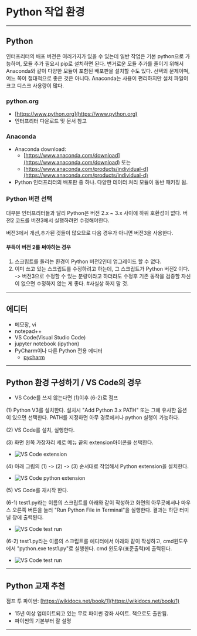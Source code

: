 # Python 작업 환경

---------------------

## Python

인터프리터의 배포 버전은 여러가지가 있을 수 있는데 일반 작업은 기본 python으로 가능하며, 모듈 추가 필요시 pip로 설치하면 된다. 번거로운 모듈 추가를 줄이기 위해서 Anaconda와 같이 다양한 모듈이 포함된 배포판을 설치할 수도 있다. 선택의 문제이며, 어느 쪽이 절대적으로 좋은 것은 아니다. 
Anaconda는 사용이 편리하지만 설치 파일이 크고 디스크 사용량이 많다.

### python.org
* [https://www.python.org](https://www.python.org)
* 인터프리터 다운로드 및 문서 참고

### Anaconda
* Anaconda download: 
  * [https://www.anaconda.com/download](https://www.anaconda.com/download) 또는 
  * [https://www.anaconda.com/products/individual-d](https://www.anaconda.com/products/individual-d)
* Python 인터프리터의 배포판 중 하나. 다양한 데이터 처리 모듈이 동반 패키징 됨.


### Python 버전 선택

대부분 인터프리터들과 달리 Python은 버전 2.x ~ 3.x 사이에 하위 호환성이 없다. 버전2 코드를 버전3에서 실행하려면 수정해야한다. 

버전3에서 개선,추가된 것들이 많으므로 다음 경우가 아니면 버전3을 사용한다.

#### 부득이 버전 2를 써야하는 경우
1. 스크립트를 돌리는 환경이 Python 버전2인데 업그레이드 할 수 없다.
2. 이미 쓰고 있는 스크립트를 수정하려고 하는데, 그 스크립트가 Python 버전2 이다. -> 버전3으로 수정할 수 있는 분량이라고 하더라도 수정후 기존 동작을 검증할 자신이 없으면 수정하지 않는 게 좋다. #사실상 하지 말 것.

---------------------

## 에디터

* 메모장, vi 
* notepad++ 
* VS Code(Visual Studio Code)
* jupyter notebook (ipython)
* PyCharm이나 다른 Python 전용 에디터
  * [pycharm](https://www.jetbrains.com/ko-kr/pycharm/download/)
  
---------------------

## Python 환경 구성하기 / VS Code의 경우

* VS Code를 쓰지 않는다면 (1)이후 (6-2)로 점프

(1) Python V3를 설치한다. 설치시 "Add Python 3.x PATH" 또는 그에 유사한 옵션이 있으면 선택한다. PATH를 지정하면 아무 경로에서나 python 실행이 가능하다.

(2) VS Code를 설치, 실행한다.

(3) 화면 왼쪽 가장자리 세로 메뉴 끝의 extension아이콘을 선택한다. 

* ![VS Code extension](https://secuwave.github.io/secure3/learn_script/02/vscode_extension.png)

(4) 아래 그림의 (1) -> (2) -> (3) 순서대로 작업해서 Python extension을 설치한다.

* ![VS Code python extension](https://secuwave.github.io/secure3/learn_script/02/vscode_python_extension_install.png)

(5) VS Code를 재시작 한다.

(6-1) test1.py라는 이름의 스크립트를 아래와 같이 작성하고 화면의 아무곳에서나 마우스 오른쪽 버튼을 눌러 "Run Python File in Terminal"을 실행한다. 결과는 하단 터미널 창에 출력된다.
* ![VS Code test run](https://secuwave.github.io/secure3/learn_script/02/vscode_python_testrune.png)

(6-2) test1.py라는 이름의 스크립트를 에디터에서 아래와 같이 작성하고, cmd윈도우에서 "python.exe test1.py"로 실행한다. cmd 윈도우(표준출력)에 출력된다.
* ![VS Code test run](https://secuwave.github.io/secure3/learn_script/02/vscode_python_testrune.png)

---------------------

## Python 교재 추천

점프 투 파이썬: [https://wikidocs.net/book/1](https://wikidocs.net/book/1)
* 15년 이상 업데이트되고 있는 무료 파이썬 강좌 사이트. 책으로도 출판됨.
* 파이썬의 기본부터 잘 설명

---------------------

